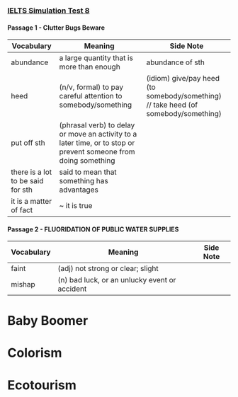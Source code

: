 ### [IELTS Simulation Test 8](https://study4.com/tests/2023/ielts-simulation-reading-test-8/)
#### Passage 1 - Clutter Bugs Beware

Vocabulary | Meaning | Side Note
---------- | ------- | ---------
abundance  | a large quantity that is more than enough | abundance of sth
heed       | (n/v, formal) to pay careful attention to somebody/something | (idiom) give/pay heed (to somebody/something) // take heed (of somebody/something)
put off sth | (phrasal verb) to delay or move an activity to a later time, or to stop or prevent someone from doing something
there is a lot to be said for sth | said to mean that something has advantages
it is a matter of fact            | ~ it is true

#### Passage 2 - FLUORIDATION OF PUBLIC WATER SUPPLIES
Vocabulary | Meaning | Side Note
---------- | ------- | ---------
faint      | (adj) not strong or clear; slight
mishap     | (n) bad luck, or an unlucky event or accident

# Baby Boomer

# Colorism

# Ecotourism

